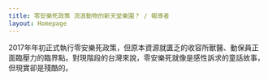 ```yaml
---
title: 零安樂死政策 流浪動物的新天堂樂園？ / 報導者
layout: Homepage
---
```


2017年年初正式執行零安樂死政策，但原本資源就匱乏的收容所獸醫、動保員正面臨壓力的臨界點。對現階段的台灣來說，零安樂死就像是感性訴求的童話故事，但現實卻是殘酷的。
